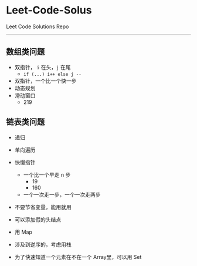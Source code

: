 # Leet-Code-Solus

Leet Code Solutions Repo

---

## 数组类问题

- 双指针， `i` 在头，`j` 在尾
  - `if (...) i++ else j --`
- 双指针，一个比一个快一步
- 动态规划
- 滑动窗口
  - 219

## 链表类问题

- 递归
- 单向遍历
- 快慢指针
  - 一个比一个早走 n 步
    - 19
    - 160
  - 一个一次走一步，一个一次走两步
- 不要节省变量，能用就用
- 可以添加假的头结点
- 用 Map

- 涉及到逆序的，考虑用栈

- 为了快速知道一个元素在不在一个 Array里，可以用 Set
